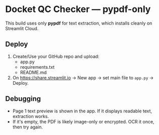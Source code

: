 
# Docket QC Checker — pypdf-only

This build uses only **pypdf** for text extraction, which installs cleanly on Streamlit Cloud.

## Deploy
1. Create/Use your GitHub repo and upload:
   - app.py
   - requirements.txt
   - README.md
2. On https://share.streamlit.io → New app → set main file to `app.py` → Deploy.

## Debugging
- Page 1 text preview is shown in the app. If it displays readable text, extraction works.
- If it's empty, the PDF is likely image-only or encrypted. OCR it once, then try again.
